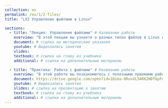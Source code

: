 ```yaml
---
collection: os
permalink: /os/1/2-files/
title: "LX2 Управление файлами в Linux"

sections:
  - title: "Лекция: Управление файлами" # Назввание работы
    overview: "В этой лекции вы узнаете о разных типах файлов в Linux и о самых распространенных операциях с файлами." # Пояснительный текст
    document: # ссылка на методические указания
    youtube: # Видеозапись занятия
    slides: 
    textbook: # ссылка на главу из учебника
    additional: # ссылки на дополнительные материалы

  - title: "Практика: Работа с файлами" # Назввание работы
    overview: "В этой работе вы познакомитесь с полезными приемами работы с файлами - созданием жестких и символических ссылок, командами архивации файлов."
    document: https://drive.google.com/open?id=1Dima-0RuvXL5AKK2NDTbpFnqcMuc-mL3TaXFWe_hlYw
    youtube: # Видеозапись занятия
    slides: # ссылка на презентацию к занятию
    textbook: # ссылка на главу из учебника
    additional: # ссылки на дополнительные материалы
---
```

